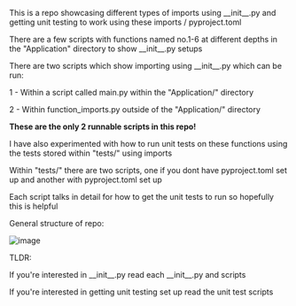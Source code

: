 This is a repo showcasing different types of imports using \_\_init\_\_.py and getting
unit testing to work using these imports / pyproject.toml

There are a few scripts with functions named no.1-6 at different depths in the 
"Application" directory to show \_\_init\_\_.py setups

There are two scripts which show importing using \_\_init\_\_.py which can be run:

1 - Within a script called main.py within the "Application/" directory
    
2 - Within function_imports.py outside of the "Application/" directory

__These are the only 2 runnable scripts in this repo!__

I have also experimented with how to run unit tests on these functions using the tests
stored within "tests/" using imports

Within "tests/" there are two scripts, one if you dont have pyproject.toml set up and
another with pyproject.toml set up

Each script talks in detail for how to get the unit tests to run so hopefully this is helpful

General structure of repo:

![image](https://github.com/user-attachments/assets/de5e4e20-8d83-4073-b36e-8680ceaf90b8)



TLDR: 

If you're interested in \_\_init\_\_.py read each \_\_init\_\_.py and scripts

If you're interested in getting unit testing set up read the unit test scripts
